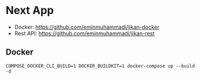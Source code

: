 # Next App

- Docker: https://github.com/eminmuhammadi/jikan-docker
- Rest API: https://github.com/eminmuhammadi/jikan-rest


## Docker
```
COMPOSE_DOCKER_CLI_BUILD=1 DOCKER_BUILDKIT=1 docker-compose up --build -d
```